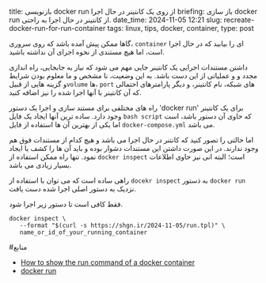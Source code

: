 title: بازنویسی docker run از روی یک کانتینر در حال اجرا
briefing: باز سازی docker run از کانتینر در حال اجرا به راحتی.
date_time: 2024-11-05 12:21
slug: recreate-docker-run-for-run-container
tags: linux, tips, docker, container, 
type: post

گاها ممکن پیش آمده باشد که روی سروری، `container` ای را بیابید که در حال اجرا است، اما هیچ
 مستندی از نحوه اجرای آن نداشته باشید.

داشتن مستندات اجرایی یک کانتینر جایی مهم می شود که نیاز به جابجایی، راه اندازی مجدد و
 و عملیاتی از این دست باشد. به این وضعیت، نا مشخص و ما معلوم بودن شرایط و گزینه هایی از 
قبیل`volume` ها،  `port` های شبکه، نام کانتینر، و دیگر پارامترهای احتمالی که آن کانتینر با 
آنها اجرا شده را نیز اضافه کنید.

راه های مختلفی برای مستند سازی و اجرا یک دستور 'docker run' برای یک کانتینر وجود دارد. ساده 
ترین آنها ایجاد یک فایل `bash script` که حاوی آن دستور باشد، است اما یکی از بهترین آن ها
 استفاده از فایل `docker-compose.yml` می باشد.  

اما حالتی را تصور کنید که کانتنر در حال اجرا می باشد و هیچ کدام از مستندات فوق هم وجود ندارند.
 در این  صورت داشتن این مستندات دشوار بوده و باید آن ها را کشف یا ایجاد نمود. تنها راه ممکن
 استفاده از `docker inspect` است؛ البته انی نیز حاوی اطلاعات بسیار زیادی می باشد.

راهی ساده است که می توان با استفاده از `docekr inspect` به ذستور `docker run` نزدیک به دستور
 اصلی اجرا شده دست یافت.

فقط کافی است تا دستور زیر اجرا شود.

    docker inspect \
       --format "$(curl -s https://shgn.ir/2024-11-05/run.tpl)" \
       name_or_id_of_your_running_container

#منابع
 - [How to show the run command of a docker container](https://stackoverflow.com/a/38077377/926639)
 - [docker run](https://docs.docker.com/reference/cli/docker/container/run/)